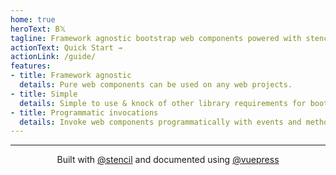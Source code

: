 ```yaml
---
home: true
heroText: B𝕏
tagline: Framework agnostic bootstrap web components powered with stenciljs
actionText: Quick Start →
actionLink: /guide/
features:
- title: Framework agnostic
  details: Pure web components can be used on any web projects.
- title: Simple
  details: Simple to use & knock of other library requirements for bootstrap
- title: Programmatic invocations
  details: Invoke web components programmatically with events and methods
---
```


<hr>

<p style="text-align: center;">
 Built with <a href="https://stenciljs.com/" target="_blank">@stencil</a> and documented using <a href="https://vuepress.vuejs.org/"  target="_blank">@vuepress</a>
</p>